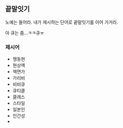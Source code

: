 ## 끝말잇기

노예는 들어라. 내가 제시하는 단어로 끝말잇기를 이어 가거라.

아 큐는 좀...ㅋㅋ큐ㅠ



### 제시어

- 맹동현
- 현상액
- 액면가
- 가리비
- 비비큐
- 큐티클
- 클래스
- 스타일
- 일본인
- 인간성
- 

